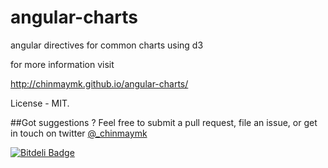 angular-charts
==============

angular directives for common charts using d3

for more information visit

http://chinmaymk.github.io/angular-charts/

License - MIT.

##Got suggestions ?
Feel free to submit a pull request, file an issue, or get in touch on twitter [@_chinmaymk](https://twitter.com/Chinmay_MK)

[![Bitdeli Badge](https://d2weczhvl823v0.cloudfront.net/ChinmayMK/angular-charts/trend.png)](https://bitdeli.com/free "Bitdeli Badge")
